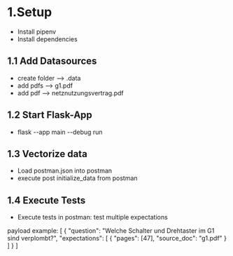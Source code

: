 # 1.Setup
- Install pipenv
- Install dependencies

## 1.1 Add Datasources
- create folder --> .data
- add pdfs --> g1.pdf
- add pdf --> netznutzungsvertrag.pdf

## 1.2 Start Flask-App
- flask --app main --debug run

## 1.3 Vectorize data 
- Load postman.json into postman
- execute post initialize_data from postman

## 1.4 Execute Tests
- Execute tests in postman: test multiple expectations

payload example:
[
        {
    "question": "Welche Schalter und Drehtaster im G1 sind verplombt?",
    "expectations": [
        {
            "pages": [47],
            "source_doc": "g1.pdf"
    }
    ]
   }
]
